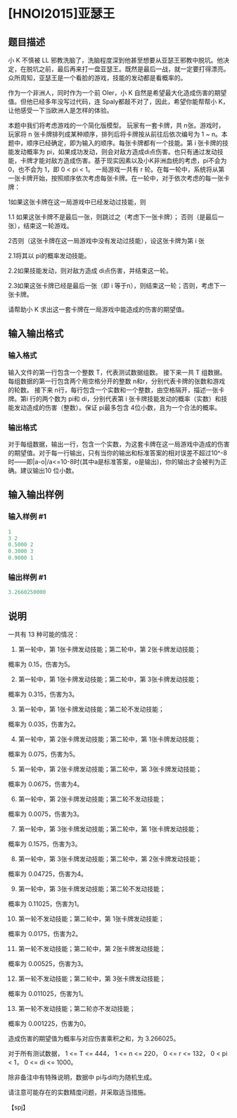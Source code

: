 # [HNOI2015]亚瑟王

## 题目描述

小 K 不慎被 LL 邪教洗脑了，洗脑程度深到他甚至想要从亚瑟王邪教中脱坑。他决定，在脱坑之前，最后再来打一盘亚瑟王。既然是最后一战，就一定要打得漂亮。众所周知，亚瑟王是一个看脸的游戏，技能的发动都是看概率的。

作为一个非洲人，同时作为一个前 OIer，小 K 自然是希望最大化造成伤害的期望值。但他已经多年没写过代码，连 Spaly都敲不对了，因此，希望你能帮帮小 K，让他感受一下当欧洲人是怎样的体验。

本题中我们将考虑游戏的一个简化版模型。 玩家有一套卡牌，共 n张。游戏时，玩家将 n 张卡牌排列成某种顺序，排列后将卡牌按从前往后依次编号为 1 ~ n。本题中，顺序已经确定，即为输入的顺序。每张卡牌都有一个技能。第 i 张卡牌的技能发动概率为 pi，如果成功发动，则会对敌方造成di点伤害。也只有通过发动技能，卡牌才能对敌方造成伤害。基于现实因素以及小K非洲血统的考虑，pi不会为 0，也不会为 1，即 0 < pi < 1。 一局游戏一共有 r 轮。在每一轮中，系统将从第一张卡牌开始，按照顺序依次考虑每张卡牌。在一轮中，对于依次考虑的每一张卡牌：

1如果这张卡牌在这一局游戏中已经发动过技能，则

1.1 如果这张卡牌不是最后一张，则跳过之（考虑下一张卡牌）； 否则（是最后一张），结束这一轮游戏。

2否则（这张卡牌在这一局游戏中没有发动过技能），设这张卡牌为第 i 张

2.1将其以 pi的概率发动技能。

2.2如果技能发动，则对敌方造成 di点伤害，并结束这一轮。

2.3如果这张卡牌已经是最后一张（即 i 等于n），则结束这一轮；否则，考虑下一张卡牌。

请帮助小 K 求出这一套卡牌在一局游戏中能造成的伤害的期望值。

## 输入输出格式

### 输入格式

输入文件的第一行包含一个整数 T，代表测试数据组数。 接下来一共 T 组数据。 每组数据的第一行包含两个用空格分开的整数 n和r，分别代表卡牌的张数和游戏的轮数。 接下来 n行，每行包含一个实数和一个整数，由空格隔开，描述一张卡牌。第i 行的两个数为 pi和 di，分别代表第 i 张卡牌技能发动的概率（实数）和技能发动造成的伤害（整数）。保证 pi最多包含 4位小数，且为一个合法的概率。

### 输出格式

对于每组数据，输出一行，包含一个实数，为这套卡牌在这一局游戏中造成的伤害的期望值。对于每一行输出，只有当你的输出和标准答案的相对误差不超过10^-8时——即|a-o|/a<=10-8时(其中a是标准答案，o是输出)，你的输出才会被判为正确。建议输出10 位小数。

## 输入输出样例

### 输入样例 #1

```cpp
1
3 2
0.5000 2
0.3000 3
0.9000 1
```


### 输出样例 #1

```cpp
3.2660250000
```


## 说明

一共有 13 种可能的情况：

1. 第一轮中，第 1张卡牌发动技能；第二轮中，第 2张卡牌发动技能；

概率为 0.15，伤害为5。

2. 第一轮中，第 1张卡牌发动技能；第二轮中，第 3张卡牌发动技能；

概率为 0.315，伤害为3。

3. 第一轮中，第 1张卡牌发动技能；第二轮不发动技能；

概率为 0.035，伤害为2。

4. 第一轮中，第 2张卡牌发动技能；第二轮中，第 1张卡牌发动技能；

概率为 0.075，伤害为5。

5. 第一轮中，第 2张卡牌发动技能；第二轮中，第 3张卡牌发动技能；

概率为 0.0675，伤害为4。

6. 第一轮中，第 2张卡牌发动技能；第二轮不发动技能；

概率为 0.0075，伤害为3。

7. 第一轮中，第 3张卡牌发动技能；第二轮中，第 1张卡牌发动技能；

概率为 0.1575，伤害为3。

8. 第一轮中，第 3张卡牌发动技能；第二轮中，第 2张卡牌发动技能；

概率为 0.04725，伤害为4。

9. 第一轮中，第 3张卡牌发动技能；第二轮不发动技能；

概率为 0.11025，伤害为1。

10. 第一轮不发动技能；第二轮中，第 1张卡牌发动技能；

概率为 0.0175，伤害为2。

11. 第一轮不发动技能；第二轮中，第 2张卡牌发动技能；

概率为 0.00525，伤害为3。

12. 第一轮不发动技能；第二轮中，第 3张卡牌发动技能；

概率为 0.011025，伤害为1。

13. 第一轮不发动技能；第二轮亦不发动技能；

概率为 0.001225，伤害为0。

造成伤害的期望值为概率与对应伤害乘积之和，为 3.266025。

对于所有测试数据， 1 <= T <= 444， 1 <= n <= 220， 0 <= r <= 132， 0 < pi < 1， 0 <= di <= 1000。

除非备注中有特殊说明，数据中 pi与di均为随机生成。

请注意可能存在的实数精度问题，并采取适当措施。

【spj】

